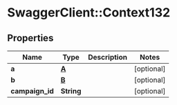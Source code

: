 # SwaggerClient::Context132

## Properties
Name | Type | Description | Notes
------------ | ------------- | ------------- | -------------
**a** | [**A**](A.md) |  | [optional] 
**b** | [**B**](B.md) |  | [optional] 
**campaign_id** | **String** |  | [optional] 


